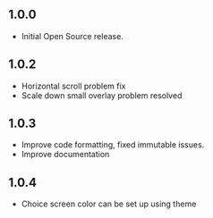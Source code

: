 ## 1.0.0

* Initial Open Source release.

## 1.0.2

* Horizontal scroll problem fix
* Scale down small overlay problem resolved

## 1.0.3

* Improve code formatting, fixed immutable issues.
* Improve documentation

## 1.0.4

* Choice screen color can be set up using theme